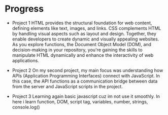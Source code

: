 # Progress

- Project 1
HTML provides the structural foundation for web content, defining elements like text, images, and links. CSS complements HTML by handling visual aspects such as layout and design. Together, they enable developers to create dynamic and visually appealing websites. As you explore functions, the Document Object Model (DOM), and decision-making in your repository, you're gaining the skills to manipulate HTML dynamically and enhance the interactivity of web applications.

- Project 2
On my second project, my main focus was understanding how APIs (Application Programming Interfaces) connect with JavaScript. In this case, the API functions as a communication bridge between data from the server and JavaScript scripts in the project.

- Project 3
Learning again basic javascript cuz im not use it smoothly. In here i learn function, DOM, script tag, variables, number, strings, console.log()
